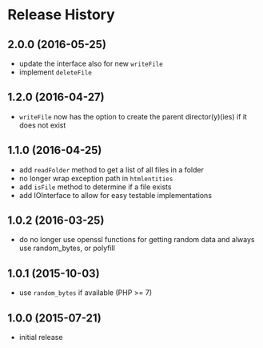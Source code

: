# Release History

## 2.0.0 (2016-05-25)
- update the interface also for new `writeFile`
- implement `deleteFile`

## 1.2.0 (2016-04-27)
- `writeFile` now has the option to create the parent director(y)(ies) if it 
  does not exist

## 1.1.0 (2016-04-25)
- add `readFolder` method to get a list of all files in a folder
- no longer wrap exception path in `htmlentities`
- add `isFile` method to determine if a file exists
- add IOInterface to allow for easy testable implementations

## 1.0.2 (2016-03-25)
- do no longer use openssl functions for getting random data and
  always use random_bytes, or polyfill

## 1.0.1 (2015-10-03)
- use `random_bytes` if available (PHP >= 7)

## 1.0.0 (2015-07-21)
- initial release
